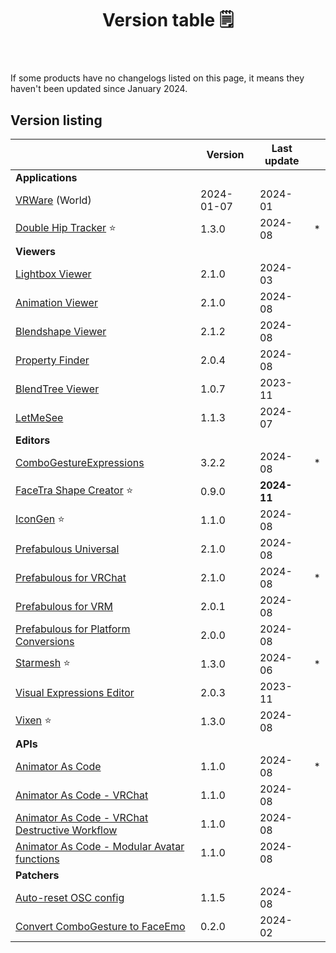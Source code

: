 ﻿---
title: Version table 🗒️
sidebar_position: 1
#hide_table_of_contents: true
#hide_title: true
description: List of all current versions
---

If some products have no changelogs listed on this page, it means they haven't been updated since January 2024.

## Version listing

|                                                                                                             | Version    | Last update |   |
|-------------------------------------------------------------------------------------------------------------|------------|-------------|---|
| **Applications**                                                                                            |            |             |   |
| [VRWare](./changelogs/vrware) (World)                                                                       | 2024-01-07 | 2024-01     |   |
| [Double Hip Tracker](./changelogs/double-hip-tracker) ⭐                                                     | 1.3.0      | 2024-08     | * |
| **Viewers**                                                                                                 |            |             |   |
| [Lightbox Viewer](./changelogs/lightbox-viewer)                                                             | 2.1.0      | 2024-03     |   |
| [Animation Viewer](./changelogs/animation-viewer)                                                           | 2.1.0      | 2024-08     |   |
| [Blendshape Viewer](./changelogs/blendshape-viewer)                                                         | 2.1.2      | 2024-08     |   |
| [Property Finder](./changelogs/property-finder)                                                             | 2.0.4      | 2024-08     |   |
| [BlendTree Viewer](./changelogs/blendtree-viewer)                                                           | 1.0.7      | 2023-11     |   |
| [LetMeSee](./changelogs/let-me-see)                                                                         | 1.1.3      | 2024-07     |   |
| **Editors**                                                                                                 |            |             |   |
| [ComboGestureExpressions](./changelogs/combo-gesture-expressions)                                           | 3.2.2      | 2024-08     | * |
| [FaceTra Shape Creator](./changelogs/facetra-shape-creator) ⭐                                               | 0.9.0      | **2024-11** |   |
| [IconGen](./changelogs/icon-gen) ⭐                                                                          | 1.1.0      | 2024-08     |   |
| [Prefabulous Universal](./changelogs/prefabulous)                                                           | 2.1.0      | 2024-08     |   |
| [Prefabulous for VRChat](./changelogs/prefabulous-for-vrchat)                                               | 2.1.0      | 2024-08     | * |
| [Prefabulous for VRM](./changelogs/prefabulous-for-vrm)                                                     | 2.0.1      | 2024-08     |   |
| [Prefabulous for Platform Conversions](./changelogs/prefabulous-for-conversions)                            | 2.0.0      | 2024-08     |   |
| [Starmesh](./changelogs/starmesh) ⭐                                                                         | 1.3.0      | 2024-06     | * |
| [Visual Expressions Editor](./changelogs/visual-expressions-editor)                                         | 2.0.3      | 2023-11     |   |
| [Vixen](./changelogs/vixen) ⭐                                                                               | 1.3.0      | 2024-08     |   |
| **APIs**                                                                                                    |            |             |   |
| [Animator As Code](./changelogs/animator-as-code)                                                           | 1.1.0      | 2024-08     | * |
| [Animator As Code - VRChat](./changelogs/animator-as-code-vrchat)                                           | 1.1.0      | 2024-08     |   |
| [Animator As Code - VRChat Destructive Workflow](./changelogs/animator-as-code-vrchat-destructive-workflow) | 1.1.0      | 2024-08     |   |
| [Animator As Code - Modular Avatar functions](./changelogs/animator-as-code-modular-avatar)                 | 1.1.0      | 2024-08     |   |
| **Patchers**                                                                                                |            |             |   |           
| [Auto-reset OSC config](./changelogs/auto-reset-osc-config)                                                 | 1.1.5      | 2024-08     |   |       
| [Convert ComboGesture to FaceEmo](./changelogs/cge-to-faceemo)                                              | 0.2.0      | 2024-02     |   |

